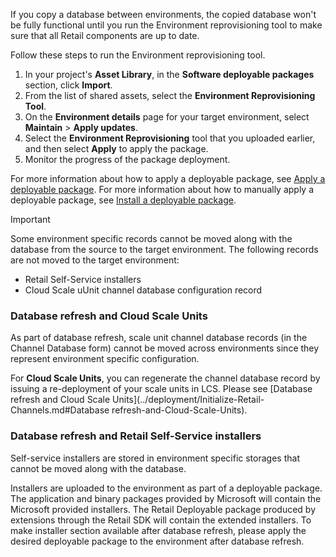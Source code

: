 If you copy a database between environments, the copied database won't be fully functional until you run the Environment reprovisioning tool to make sure that all Retail components are up to date.

Follow these steps to run the Environment reprovisioning tool.

1. In your project's **Asset Library**, in the **Software deployable packages** section, click **Import**.
2. From the list of shared assets, select the **Environment Reprovisioning Tool**.
3. On the **Environment details** page for your target environment, select **Maintain** > **Apply updates**.
4. Select the **Environment Reprovisioning** tool that you uploaded earlier, and then select **Apply** to apply the package.
5. Monitor the progress of the package deployment.

For more information about how to apply a deployable package, see [Apply a deployable package](../deployment/create-apply-deployable-package.md). For more information about how to manually apply a deployable package, see [Install a deployable package](../deployment/install-deployable-package.md).

> [!IMPORTANT]
> Some environment specific records cannot be moved along with the database from the source to the target environment. The following records are not moved to the target environment:
> - Retail Self-Service installers
> - Cloud Scale uUnit channel database configuration record

### Database refresh and Cloud Scale Units

As part of database refresh, scale unit channel database records (in the Channel Database form) cannot be moved across environments since they represent environment specific configuration.

For **Cloud Scale Units**, you can regenerate the channel database record by issuing a re-deployment of your scale units in LCS. Please see [Database refresh and Cloud Scale Units](../deployment/Initialize-Retail-Channels.md#Database refresh-and-Cloud-Scale-Units).

### Database refresh and Retail Self-Service installers

Self-service installers are stored in environment specific storages that cannot be moved along with the database.

Installers are uploaded to the environment as part of a deployable package. The application and binary packages provided by Microsoft will contain the Microsoft provided installers. The Retail Deployable package produced by extensions through the Retail SDK will contain the extended installers. To make installer section available after database refresh, please apply the desired deployable package to the environment after database refresh.
